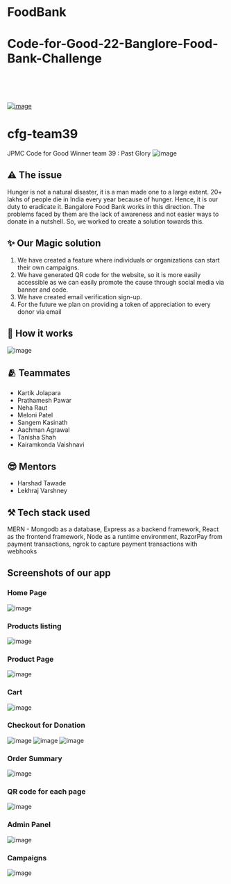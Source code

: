 # FoodBank
# Code-for-Good-22-Banglore-Food-Bank-Challenge
<br/><br/><br/>

[![image](https://user-images.githubusercontent.com/79742694/182610309-d3d06834-470b-4b16-8dcb-3163f9813719.png)](https://youtu.be/WOmhhXmyG3U)

# cfg-team39
JPMC Code for Good Winner team 39 : Past Glory 
![image](https://user-images.githubusercontent.com/79742694/182311030-cfa0f10d-911f-4a61-a915-05b894e38474.png)


## ⚠️ The issue
Hunger is not a natural disaster, it is a man made one to a large extent. 20+ lakhs of people die in India every year because of hunger. Hence, it is our duty to eradicate it. Bangalore Food Bank works in this direction. The problems faced by them are the lack of awareness and not easier ways to donate in a nutshell. So, we worked to create a solution towards this.

## ✨ Our Magic solution
1. We have created a feature where individuals or organizations can start their own campaigns.
2. We have generated QR code for the website, so it is more easily accessible as we can easily promote the cause through social media via banner and code.
3. We have created email verification sign-up.
4. For the future we plan on providing a token of appreciation to every donor via email

## 🤔 How it works
![image](https://user-images.githubusercontent.com/42518907/180364886-2dcad6e0-d212-46f6-82bc-95caa89b6bf8.png)

## 🫂 Teammates
- Kartik Jolapara
- Prathamesh Pawar
- Neha Raut
- Meloni Patel
- Sangem Kasinath
- Aachman Agrawal
- Tanisha Shah
- Kairamkonda Vaishnavi

## 😎 Mentors
- Harshad Tawade
- Lekhraj Varshney

## ⚒️ Tech stack used
MERN - Mongodb as a database, Express as a backend framework, React as the frontend framework, Node as a runtime environment,
RazorPay from payment transactions, ngrok to capture payment transactions with webhooks

## Screenshots of our app
### Home Page
![image](https://user-images.githubusercontent.com/79742694/180500919-e41d3e15-4abc-40b2-a0ca-581b96bddd48.png)
### Products listing
![image](https://user-images.githubusercontent.com/79742694/180501000-b1d66985-df7e-4e9b-bdb3-25bd2cdbeb0d.png)
### Product Page
![image](https://user-images.githubusercontent.com/79742694/180501139-fb0c08b3-8c2a-492a-a577-de187a1691e0.png)
### Cart
![image](https://user-images.githubusercontent.com/79742694/180501256-e7630014-bcb3-4294-a94c-97020e09b7ce.png)

### Checkout for Donation
![image](https://user-images.githubusercontent.com/79742694/180501343-f8092920-02b5-454d-8447-14a67413e24d.png)
![image](https://user-images.githubusercontent.com/79742694/180501402-8f19d816-7421-496f-830b-b556679822c1.png)
![image](https://user-images.githubusercontent.com/79742694/180501506-ad7a4752-81d0-4560-9a50-d9c856257a28.png)

### Order Summary
![image](https://user-images.githubusercontent.com/79742694/180501650-661e1d17-6ed1-4d36-90d2-d2d9f86fbefe.png)
### QR code for each page
![image](https://user-images.githubusercontent.com/79742694/180501609-991c784b-c761-4db9-9102-87c90e4f430b.png)
### Admin Panel
![image](https://user-images.githubusercontent.com/79742694/180501770-a7a0594b-2294-4c37-b7e9-9316e5957ece.png)
### Campaigns
![image](https://user-images.githubusercontent.com/42518907/180364272-82a5e014-a930-4fd0-be57-852537edd063.png)
 
